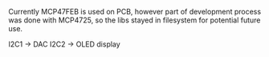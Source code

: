 Currently MCP47FEB is used on PCB, however part of development process was done with MCP4725, so the libs stayed in filesystem for potential future use.

I2C1 -> DAC
I2C2 -> OLED display